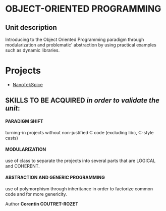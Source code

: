 # OBJECT-ORIENTED PROGRAMMING

## Unit description

Introducing to the Object Oriented Programming paradigm through modularization and problematic' abstraction by using practical examples such as dynamic libraries.


# Projects
* [NanoTekSpice](https://github.com/sheiiva/Epitech/tree/master/2ndYear/OOP/OOP_nanotekspice_2019)


## SKILLS TO BE ACQUIRED *in order to validate the unit*: 

#### PARADIGM SHIFT
turning-in projects without non-justified C code (excluding libc, C-style casts)

#### MODULARIZATION
use of class to separate the projects into several parts that are LOGICAL and COHERENT.

#### ABSTRACTION AND GENERIC PROGRAMMING
use of polymorphism through inheritance in order to factorize common code and for more genericity.

Author **Corentin COUTRET-ROZET**